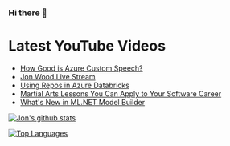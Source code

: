### Hi there 👋

# Latest YouTube Videos
<!-- BLOG-POST-LIST:START -->
- [How Good is Azure Custom Speech?](https://www.youtube.com/watch?v=pkWoTdbM4RI)
- [Jon Wood Live Stream](https://www.youtube.com/watch?v=RZGbQAAt5ks)
- [Using Repos in Azure Databricks](https://www.youtube.com/watch?v=M4-q4OlyIaM)
- [Martial Arts Lessons You Can Apply to Your Software Career](https://www.youtube.com/watch?v=dkSnjpKmsiw)
- [What&#39;s New in ML.NET Model Builder](https://www.youtube.com/watch?v=ShQe4AmtgwU)
<!-- BLOG-POST-LIST:END -->


[![Jon's github stats](https://github-readme-stats.vercel.app/api?username=jwood803&show_icons=true&theme=dark)](https://github.com/anuraghazra/github-readme-stats)

[![Top Languages](https://github-readme-stats.vercel.app/api/top-langs/?username=jwood803&layout=compact&theme=dark)](https://github.com/anuraghazra/github-readme-stats)

<!--
**jwood803/jwood803** is a ✨ _special_ ✨ repository because its `README.md` (this file) appears on your GitHub profile.

Here are some ideas to get you started:

- 🔭 I’m currently working on ...
- 🌱 I’m currently learning ...
- 👯 I’m looking to collaborate on ...
- 🤔 I’m looking for help with ...
- 💬 Ask me about ...
- 📫 How to reach me: ...
- 😄 Pronouns: ...
- ⚡ Fun fact: ...
-->
